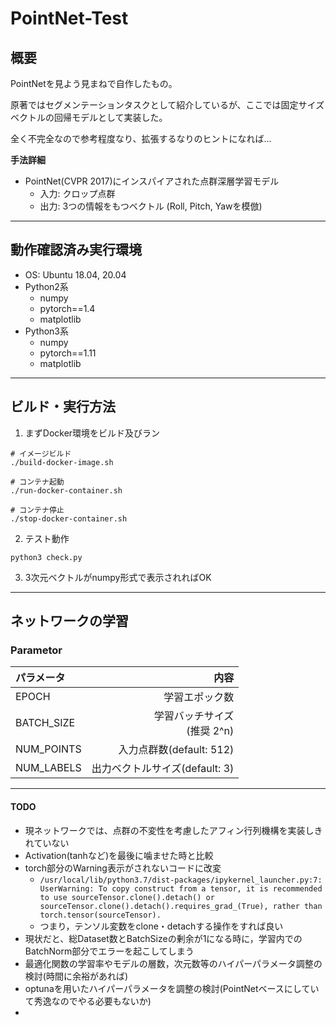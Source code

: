 # **PointNet-Test**

## 概要
PointNetを見よう見まねで自作したもの。

原著ではセグメンテーションタスクとして紹介しているが、ここでは固定サイズベクトルの回帰モデルとして実装した。

全く不完全なので参考程度なり、拡張するなりのヒントになれば...

**手法詳細**
- PointNet(CVPR 2017)にインスパイアされた点群深層学習モデル
  - 入力: クロップ点群
  - 出力: 3つの情報をもつベクトル (Roll, Pitch, Yawを模倣)

---
## 動作確認済み実行環境
- OS: Ubuntu 18.04, 20.04
- Python2系
    - numpy
    - pytorch==1.4
    - matplotlib
- Python3系
    - numpy
    - pytorch==1.11
    - matplotlib

---
## ビルド・実行方法
1. まずDocker環境をビルド及びラン
```
# イメージビルド
./build-docker-image.sh

# コンテナ起動
./run-docker-container.sh

# コンテナ停止
./stop-docker-container.sh
```

2. テスト動作
```
python3 check.py
```

3. 3次元ベクトルがnumpy形式で表示されればOK


---
## ネットワークの学習

### Parametor
| パラメータ | 内容 |
| :---- | ----: |
| EPOCH | 学習エポック数 |
| BATCH_SIZE | 学習バッチサイズ <br> (推奨 2^n) |
| NUM_POINTS | 入力点群数(default: 512) |
| NUM_LABELS | 出力ベクトルサイズ(default: 3) |


---
#### TODO
- 現ネットワークでは、点群の不変性を考慮したアフィン行列機構を実装しきれていない
- Activation(tanhなど)を最後に噛ませた時と比較
- torch部分のWarning表示がされないコードに改変
  - `/usr/local/lib/python3.7/dist-packages/ipykernel_launcher.py:7: UserWarning: To copy construct from a tensor, it is recommended to use sourceTensor.clone().detach() or sourceTensor.clone().detach().requires_grad_(True), rather than torch.tensor(sourceTensor).`
  - つまり，テンソル変数をclone・detachする操作をすれば良い
- 現状だと、総Dataset数とBatchSizeの剰余が1になる時に，学習内でのBatchNorm部分でエラーを起こしてしまう
- 最適化関数の学習率やモデルの層数，次元数等のハイパーパラメータ調整の検討(時間に余裕があれば)
- optunaを用いたハイパーパラメータを調整の検討(PointNetベースにしていて秀逸なのでやる必要もないか)
- 

